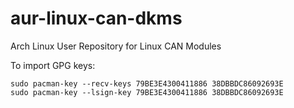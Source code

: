 # aur-linux-can-dkms
Arch Linux User Repository for Linux CAN Modules

To import GPG keys:

    sudo pacman-key --recv-keys 79BE3E4300411886 38DBBDC86092693E
    sudo pacman-key --lsign-key 79BE3E4300411886 38DBBDC86092693E
